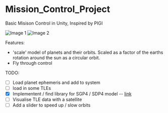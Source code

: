 # Mission_Control_Project
Basic Misison Control in Unity, Inspired by PIGI

![Image 1](https://github.com/Raggey/Mission_Control_Project/blob/master/Scene_Image_1.png)
![Image 2](https://github.com/Raggey/Mission_Control_Project/blob/master/Scene_Image_2.png)


Features:
- 'scale' model of planets and their orbits. Scaled as a factor of the earths rotation around the sun as a circular orbit.
- Fly through control


TODO:
- [ ] Load planet ephemeris and add to system
- [ ] load in some TLEs 
- [x] Implementent / find library for SGP4 / SDP4 model -- [link](http://www.zeptomoby.com/satellites/)
- [ ] Visualise TLE data with a satellite 
- [ ] Add a slider to speed up / slow orbits
